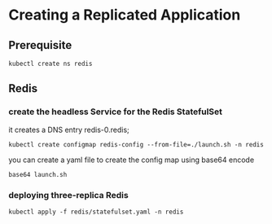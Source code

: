 
# Creating a Replicated Application

## Prerequisite

```
kubectl create ns redis
```

## Redis


### create the headless Service for the Redis StatefulSet

it creates a DNS entry redis-0.redis;

``` 
kubectl create configmap redis-config --from-file=./launch.sh -n redis
```

you can create a yaml file to create the config map using base64 encode

``` 
base64 launch.sh
```


### deploying three-replica Redis 

``` 
kubectl apply -f redis/statefulset.yaml -n redis
```